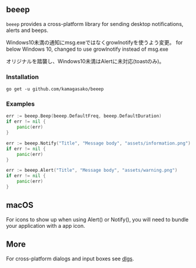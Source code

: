 ## beeep
<!-- [![TravisCI Build Status](https://travis-ci.org/gen2brain/beeep.svg?branch=master)](https://travis-ci.org/gen2brain/beeep) -->
<!-- [![AppVeyor Build Status](https://ci.appveyor.com/api/projects/status/4u7avrhsdxua2c9b?svg=true)](https://ci.appveyor.com/project/gen2brain/beeep) -->
<!-- [![GoDoc](https://godoc.org/github.com/gen2brain/beeep?status.svg)](https://godoc.org/github.com/gen2brain/beeep) -->
<!-- [![Go Report Card](https://goreportcard.com/badge/github.com/gen2brain/beeep?branch=master)](https://goreportcard.com/report/github.com/gen2brain/beeep) -->
<!--[![Go Cover](http://gocover.io/_badge/github.com/gen2brain/beeep)](http://gocover.io/github.com/gen2brain/beeep)-->

`beeep` provides a cross-platform library for sending desktop notifications, alerts and beeps.

Windows10未満の通知にmsg.exeではなくgrowlnotifyを使うよう変更。
for below Windows 10, changed to use growlnotify instead of msg.exe

オリジナルを踏襲し、Windows10未満はAlertに未対応(toastのみ)。

### Installation

    go get -u github.com/kamagasako/beeep

### Examples

```go
err := beeep.Beep(beeep.DefaultFreq, beeep.DefaultDuration)
if err != nil {
    panic(err)
}
```

```go
err := beeep.Notify("Title", "Message body", "assets/information.png")
if err != nil {
    panic(err)
}
```

```go
err := beeep.Alert("Title", "Message body", "assets/warning.png")
if err != nil {
    panic(err)
}
```


## macOS

For icons to show up when using Alert() or Notify(), you will need to bundle your application
with a app icon.

## More

For cross-platform dialogs and input boxes see [dlgs](https://github.com/gen2brain/dlgs).
